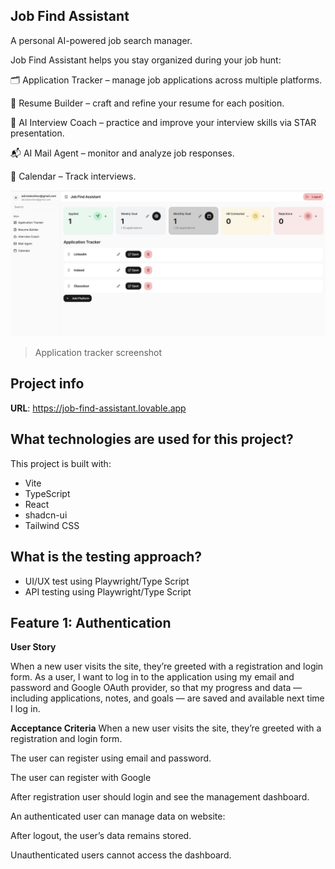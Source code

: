 ## Job Find Assistant

A personal AI-powered job search manager.

Job Find Assistant helps you stay organized during your job hunt:

🗂 Application Tracker – manage job applications across multiple platforms.

🧾 Resume Builder – craft and refine your resume for each position.

🤖 AI Interview Coach – practice and improve your interview skills via STAR presentation.

📬 AI Mail Agent – monitor and analyze job responses.

📅 Calendar – Track interviews.

![UI Screenshot](public/images/Screenshot1.png)
> Application tracker screenshot


## Project info

**URL**: https://job-find-assistant.lovable.app

## What technologies are used for this project?

This project is built with:

- Vite
- TypeScript
- React
- shadcn-ui
- Tailwind CSS

## What is the testing approach?

- UI/UX test using Playwright/Type Script
- API testing using Playwright/Type Script

## Feature 1: Authentication

**User Story**

When a new user visits the site, they’re greeted with a registration and login form.
As a user,
I want to log in to the application using my email and password and Google OAuth provider,
so that my progress and data — including applications, notes, and goals — are saved and available next time I log in.

**Acceptance Criteria**
When a new user visits the site, they’re greeted with a registration and login form.

The user can register using email and password.

The user can register with Google

After registration user should login and see the management dashboard.

An authenticated user can manage data on website:

After logout, the user’s data remains stored.

Unauthenticated users cannot access the dashboard.

